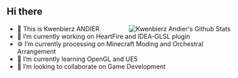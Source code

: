 ## Hi there
<img src="https://github-readme-stats.vercel.app/api/top-langs/?username=LouisQuepierts" align="right" alt="Kwenbierz Andier's Github Stats" />

- 👋 This is Kwenbierz ANDIER
- 🔭 I’m currently working on HeartFire and IDEA-GLSL plugin 
- ⚙️ I’m currently processing on Minecraft Moding and Orchestral Arrangement
- 🌱 I’m currently learning OpenGL and UE5
- 👯 I’m looking to collaborate on Game Development
<!--
**LouisQuepierts/LouisQuepierts** is a ✨ _special_ ✨ repository because its `README.md` (this file) appears on your GitHub profile.

Here are some ideas to get you started:

- 🔭 I’m currently working on ...
- 🌱 I’m currently learning ...
- 👯 I’m looking to collaborate on ...
- 🤔 I’m looking for help with ...
- 💬 Ask me about ...
- 📫 How to reach me: ...
- 😄 Pronouns: ...
- ⚡ Fun fact: ...
-->
